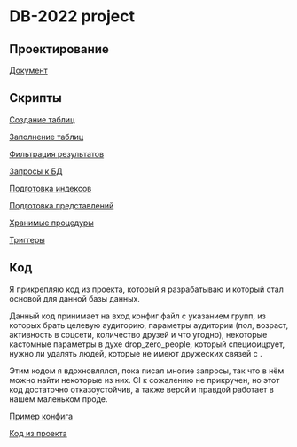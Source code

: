 # DB-2022 project

## Проектирование

[Документ](models/README.md)

## Скрипты

[Создание таблиц](sql/3.sql)

[Заполнение таблиц](sql/4.sql)

[Фильтрация результатов](sql/5.sql)

[Запросы к БД](sql/6.sql)

[Подготовка индексов](sql/8.sql)

[Подготовка представлений](sql/9.sql)

[Хранимые процедуры](sql/10.sql)

[Триггеры](sql/11.sql)

## Код

Я прикрепляю код из проекта, который я разрабатываю и который стал основой для данной базы данных.

Данный код принимает на вход конфиг файл с указанием групп, из которых брать целевую аудиторию, параметры аудитории (пол, возраст, активность в соцсети, количество друзей и что угодно), некоторые кастомные параметры в духе drop_zero_people, который специфицрует, нужно ли удалять людей, которые не имеют дружеских связей с .

Этим кодом я вдохновлялся, пока писал многие запросы, так что в нём можно найти некоторые из них. CI к сожалению не прикручен, но этот код достаточно отказоустойчив, а также верой и правдой работает в нашем маленьком проде.

[Пример конфига](python/mipt.config)

[Код из проекта](python/main.py)
